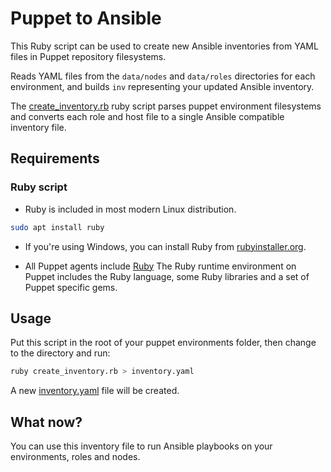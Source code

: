 # Puppet to Ansible

This Ruby script can be used to create new Ansible inventories from YAML files in Puppet repository filesystems.

Reads YAML files from the `data/nodes` and `data/roles` directories for each environment,
and builds `inv` representing your updated Ansible inventory.

The [create_inventory.rb](./create_inventory.rb) ruby script parses puppet environment filesystems and converts 
each role and host file to a single Ansible compatible inventory file.

## Requirements

### Ruby script

- Ruby is included in most modern Linux distribution.

```bash
sudo apt install ruby
```

- If you're using Windows, you can install Ruby from [rubyinstaller.org](https://rubyinstaller.org/).

- All Puppet agents include [Ruby](https://www.ruby-lang.org/en/)
  The Ruby runtime environment on Puppet includes the Ruby language, some Ruby libraries and a set
  of Puppet specific gems.

## Usage

Put this script in the root of your puppet environments folder, 
then change to the directory and run:

```bash
ruby create_inventory.rb > inventory.yaml
```

A new [inventory.yaml](./inventory.yaml) file will be created.

## What now?

You can use this inventory file to run Ansible playbooks on your environments, roles and nodes.
